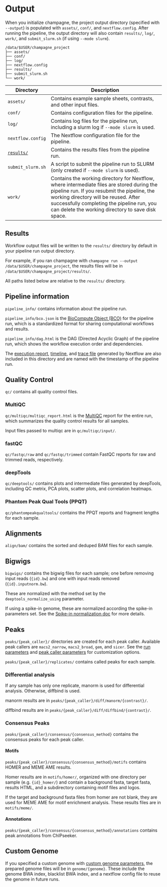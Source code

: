 # Output

When you initialize champagne, the project output directory (specified with
`--output`) is populated with `assets/`, `conf/`, and `nextflow.config`.
After running the pipeline, the output directory will also contain `results/`,
`log/`, `work/`, and `submit_slurm.sh` (if using `--mode slurm`).

```
/data/$USER/champagne_project
├── assets/
├── conf/
├── log/
├── nextflow.config
├── results/
├── submit_slurm.sh
└── work/
```

| Directory              | Description                                                                                                                                                                                                                                                                            |
| ---------------------- | -------------------------------------------------------------------------------------------------------------------------------------------------------------------------------------------------------------------------------------------------------------------------------------- |
| `assets/`              | Contains example sample sheets, contrasts, and other input files.                                                                                                                                                                                                                      |
| `conf/`                | Contains configuration files for the pipeline.                                                                                                                                                                                                                                         |
| `log/`                 | Contains log files for the pipeline run, including a slurm log if `--mode slurm` is used.                                                                                                                                                                                              |
| `nextflow.config`      | The Nextflow configuration file for the pipeline.                                                                                                                                                                                                                                      |
| [`results/`](#results) | Contains the results files from the pipeline run.                                                                                                                                                                                                                                      |
| `submit_slurm.sh`      | A script to submit the pipeline run to SLURM (only created if `--mode slurm` is used).                                                                                                                                                                                                 |
| `work/`                | Contains the working directory for Nextflow, where intermediate files are stored during the pipeline run. If you resubmit the pipeline, the working directory will be reused. After successfully completing the pipeline run, you can delete the working directory to save disk space. |

## Results

Workflow output files will be written to the `results/` directory by default in your pipeline run output directory.

For example, if you ran champagne with `champagne run --output /data/$USER/champagne_project`, the results files will be in `/data/$USER/champagne_project/results/`.

All paths listed below are relative to the `results/` directory.

## Pipeline information

`pipeline_info/` contains information about the pipeline run.

`pipeline_info/bco.json` is the [BioCompute Object (BCO)](https://biocomputeobject.org/) for the pipeline run,
which is a standardized format for sharing computational workflows and results.

`pipeline_info/dag.html` is the DAG (Directed Acyclic Graph) of the pipeline
run, which shows the workflow execution order and dependencies.

The [execution
report](https://www.nextflow.io/docs/latest/reports.html#execution-report),
[timeline](https://www.nextflow.io/docs/latest/reports.html#execution-timeline),
and [trace file](https://www.nextflow.io/docs/latest/reports.html#trace-file)
generated by Nextflow are also included in this directory and are named with the
timestamp of the pipeline run.

## Quality Control

`qc/` contains all quality control files.

### MultiQC

`qc/multiqc/multiqc_report.html` is the [MultiQC](https://seqera.io/multiqc/)
report for the entire run, which summarizes the quality control results for all
samples.

Input files passed to multiqc are in `qc/multiqc/input/`.

### fastQC

`qc/fastqc/raw` and `qc/fastqc/trimmed` contain FastQC reports for raw and
trimmed reads, respectively.

### deepTools

`qc/deeptools/` contains plots and intermediate files generated by deepTools,
including QC metrix, PCA plots, scatter plots, and correlation heatmaps.

### Phantom Peak Qual Tools (PPQT)

`qc/phantompeakqualtools/` contains the PPQT reports and fragment lengths for
each sample.

## Alignments

`align/bam/` contains the sorted and deduped BAM files for each sample.

## Bigwigs

`bigwigs/` contains the bigwig files for each sample; one before removing input
reads (`{id}.bw`) and one with input reads removed (`{id}.inputnorm.bw`).

These are normalized with the method set by the `deeptools_normalize_using` parameter.

If using a spike-in genome, these are normalized according the spike-in
parameters set. See the [Spike-in normalization doc](spike-in.md) for more
details.

## Peaks

`peaks/{peak_caller}/` directories are created for each peak caller. Available
peak callers are `macs2_narrow`, `macs2_broad`, `gem`, and `sicer`. See the [run
parameters](params.md#run-control) and [peak caller
parameters](params.md#peak-caller) for customization options.

`peaks/{peak_caller}/replicates/` contains called peaks for each sample.

### Differential analysis

If any sample has only one replicate, manorm is used for differential analysis.
Otherwise, diffbind is used.

manorm results are in `peaks/{peak_caller}/diff/manorm/{contrast}/`.

diffbind results are in `peaks/{peak_caller}/diff/diffbind/{contrast}/`.

### Consensus Peaks

`peaks/{peak_caller}/consensus/{consensus_method}` contains the consensus peaks for each peak caller.

#### Motifs

`peaks/{peak_caller}/consensus/{consensus_method}/motifs` contains HOMER and MEME AME results.

Homer results are in `motifs/homer/`, organized with one directory per sample
(e.g. `{id}_homer/`) and contain a background fasta, target fasta, results HTML,
and a subdirectory containing motif files and logos.

If the target and background fasta files from homer are not blank, they are used
for MEME AME for motif enrichment analysis. These results files are in
`motifs/meme/`.

#### Annotations

`peaks/{peak_caller}/consensus/{consensus_method}/annotations` contains peak annotations from ChIPseeker.

## Custom Genome

If you specified a custom genome with [custom genome
parameters](params.md#custom-genome-options), the prepared genome files
will be in `genome/{genome}`. These include the genome BWA index, blacklist BWA
index, and a nextflow config file to reuse the genome in future runs.

